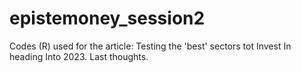 # epistemoney_session2
Codes (R) used for the article: Testing the 'best' sectors tot Invest In heading Into 2023. Last thoughts.
